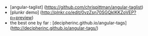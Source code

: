 - [angular-taglist] (https://github.com/chrispittman/angular-taglist)
- [plunkr demo] (http://plnkr.co/edit/0vzZsn70SGQkIKKZoVEP?p=preview)
- the best one by far : [decipherinc.github.io/angular-tags] (http://decipherinc.github.io/angular-tags/)

